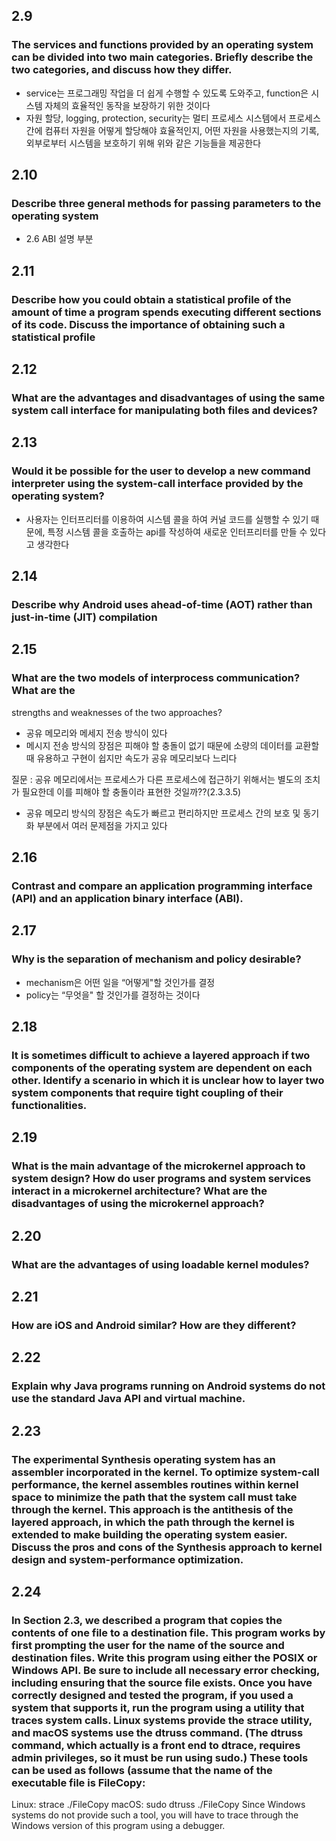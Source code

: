 ## 2.9

### The services and functions provided by an operating system can be divided into two main categories. Briefly describe the two categories, and discuss how they differ.

- service는 프로그래밍 작업을 더 쉽게 수행할 수 있도록 도와주고, function은 시스템 자체의 효율적인 동작을 보장하기 위한 것이다
- 자원 할당, logging, protection, security는 멀티 프로세스 시스템에서 프로세스 간에 컴퓨터 자원을 어떻게 할당해야 효율적인지, 어떤 자원을 사용했는지의 기록, 외부로부터 시스템을 보호하기 위해 위와 같은 기능들을 제공한다

## 2.10

### Describe three general methods for passing parameters to the operating system

- 2.6 ABI 설명 부분

## 2.11

### Describe how you could obtain a statistical profile of the amount of time a program spends executing different sections of its code. Discuss the importance of obtaining such a statistical profile

## 2.12

### What are the advantages and disadvantages of using the same system call interface for manipulating both files and devices?

## 2.13

### Would it be possible for the user to develop a new command interpreter using the system-call interface provided by the operating system?

- 사용자는 인터프리터를 이용하여 시스템 콜을 하여 커널 코드를 실행할 수 있기 때문에, 특정 시스템 콜을 호출하는 api를 작성하여 새로운 인터프리터를 만들 수 있다고 생각한다

## 2.14

### Describe why Android uses ahead-of-time (AOT) rather than just-in-time (JIT) compilation

## 2.15

### What are the two models of interprocess communication? What are the
strengths and weaknesses of the two approaches?

- 공유 메모리와 메세지 전송 방식이 있다
- 메시지 전송 방식의 장점은 피해야 할 충돌이 없기 때문에 소량의 데이터를 교환할 때 유용하고 구현이 쉽지만 속도가 공유 메모리보다 느리다

질문 : 공유 메모리에서는 프로세스가 다른 프로세스에 접근하기 위해서는 별도의 조치가 필요한데 이를 피해야 할 충돌이라 표현한 것일까??(2.3.3.5)

- 공유 메모리 방식의 장점은 속도가 빠르고 편리하지만 프로세스 간의 보호 및  동기화 부분에서 여러 문제점을 가지고 있다

## 2.16

### Contrast and compare an application programming interface (API) and an application binary interface (ABI).

## 2.17

### Why is the separation of mechanism and policy desirable?

- mechanism은 어떤 일을 “어떻게"할 것인가를 결정
- policy는 “무엇을" 할 것인가를 결정하는 것이다

## 2.18

### It is sometimes difficult to achieve a layered approach if two components of the operating system are dependent on each other. Identify a scenario in which it is unclear how to layer two system components that require tight coupling of their functionalities.

## 2.19

### What is the main advantage of the microkernel approach to system design? How do user programs and system services interact in a microkernel architecture? What are the disadvantages of using the microkernel approach?

## 2.20

### What are the advantages of using loadable kernel modules?

## 2.21

### How are iOS and Android similar? How are they different?

## 2.22

### Explain why Java programs running on Android systems do not use the standard Java API and virtual machine.

## 2.23

### The experimental Synthesis operating system has an assembler incorporated in the kernel. To optimize system-call performance, the kernel assembles routines within kernel space to minimize the path that the system call must take through the kernel. This approach is the antithesis of the layered approach, in which the path through the kernel is extended to make building the operating system easier. Discuss the pros and cons of the Synthesis approach to kernel design and system-performance optimization.

## 2.24

### In Section 2.3, we described a program that copies the contents of one file to a destination file. This program works by first prompting the user for the name of the source and destination files. Write this program using either the POSIX or Windows API. Be sure to include all necessary error checking, including ensuring that the source file exists. Once you have correctly designed and tested the program, if you used a system that supports it, run the program using a utility that traces system calls. Linux systems provide the strace utility, and macOS systems use the dtruss command. (The dtruss command, which actually is a front end to dtrace, requires admin privileges, so it must be run using sudo.) These tools can be used as follows (assume that the name of the executable file is FileCopy:

Linux:
strace ./FileCopy
macOS:
sudo dtruss ./FileCopy
Since Windows systems do not provide such a tool, you will have to
trace through the Windows version of this program using a debugger.